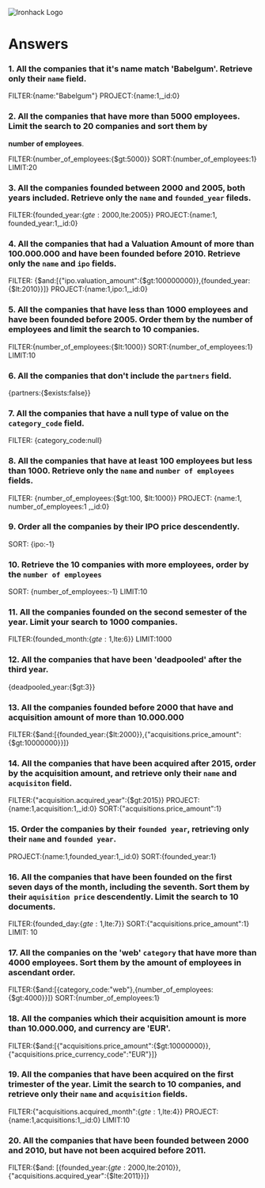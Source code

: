 ![Ironhack Logo](https://i.imgur.com/1QgrNNw.png)

# Answers

### 1. All the companies that it's name match 'Babelgum'. Retrieve only their `name` field.

FILTER:{name:"Babelgum"}
PROJECT:{name:1,_id:0}



### 2. All the companies that have more than 5000 employees. Limit the search to 20 companies and sort them by 
**number of employees**.

FILTER:{number_of_employees:{$gt:5000}}
SORT:{number_of_employees:1}
LIMIT:20



### 3. All the companies founded between 2000 and 2005, both years included. Retrieve only the `name` and `founded_year` fileds.

FILTER:{founded_year:{$gte:2000,$lte:2005}}
PROJECT:{name:1, founded_year:1,_id:0}


### 4. All the companies that had a Valuation Amount of more than 100.000.000 and have been founded before 2010. Retrieve only the `name` and `ipo` fields.

FILTER: {$and:[{"ipo.valuation_amount":{$gt:100000000}},{founded_year:{$lt:2010}}]}
PROJECT:{name:1,ipo:1,_id:0}



### 5. All the companies that have less than 1000 employees and have been founded before 2005. Order them by the number of employees and limit the search to 10 companies.

FILTER:{number_of_employees:{$lt:1000}}
SORT:{number_of_employees:1}
LIMIT:10



### 6. All the companies that don't include the `partners` field.

{partners:{$exists:false}}



### 7. All the companies that have a null type of value on the `category_code` field.

FILTER: {category_code:null}


### 8. All the companies that have at least 100 employees but less than 1000. Retrieve only the `name` and `number of employees` fields.

FILTER: {number_of_employees:{$gt:100, $lt:1000}}
PROJECT: {name:1, number_of_employees:1 ,_id:0}


### 9. Order all the companies by their IPO price descendently.

SORT: {ipo:-1}


### 10. Retrieve the 10 companies with more employees, order by the `number of employees`

SORT: {number_of_employees:-1}
LIMIT:10


### 11. All the companies founded on the second semester of the year. Limit your search to 1000 companies.
FILTER:{founded_month:{$gte:1,$lte:6}}
LIMIT:1000


### 12. All the companies that have been 'deadpooled' after the third year.

{deadpooled_year:{$gt:3}}


### 13. All the companies founded before 2000 that have and acquisition amount of more than 10.000.000

FILTER:{$and:[{founded_year:{$lt:2000}},{"acquisitions.price_amount":{$gt:10000000}}]}



### 14. All the companies that have been acquired after 2015, order by the acquisition amount, and retrieve only their `name` and `acquisiton` field.

FILTER:{"acquisition.acquired_year":{$gt:2015}}
PROJECT:{name:1,acquisition:1,_id:0}
SORT:{"acquisitions.price_amount":1}



### 15. Order the companies by their `founded year`, retrieving only their `name` and `founded year`.

PROJECT:{name:1,founded_year:1,_id:0}
SORT:{founded_year:1}




### 16. All the companies that have been founded on the first seven days of the month, including the seventh. Sort them by their `aquisition price` descendently. Limit the search to 10 documents.

FILTER:{founded_day:{$gte:1,$lte:7}}
SORT:{"acquisitions.price_amount":1}
LIMIT: 10



### 17. All the companies on the 'web' `category` that have more than 4000 employees. Sort them by the amount of employees in ascendant order.

FILTER:{$and:[{category_code:"web"},{number_of_employees:{$gt:4000}}]}
SORT:{number_of_employees:1}



### 18. All the companies which their acquisition amount is more than 10.000.000, and currency are 'EUR'.

FILTER:{$and:[{"acquisitions.price_amount":{$gt:10000000}},{"acquisitions.price_currency_code":"EUR"}]}



### 19. All the companies that have been acquired on the first trimester of the year. Limit the search to 10 companies, and retrieve only their `name` and `acquisition` fields.

FILTER:{"acquisitions.acquired_month":{$gte:1,$lte:4}}
PROJECT:{name:1,acquisitions:1,_id:0}
LIMIT:10



### 20. All the companies that have been founded between 2000 and 2010, but have not been acquired before 2011.

FILTER:{$and: [{founded_year:{$gte:2000,$lte:2010}},{"acquisitions.acquired_year":{$lte:2011}}]}

